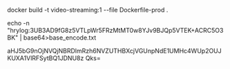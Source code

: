 docker build -t video-streaming:1 --file Dockerfile-prod .


echo -n "hrylog:3UB3AD9fG8z5VTLpWr5FRzMtMT0w8YJv9BJQp5VTEK+ACRC5O3BK" | base64>base_encode.txt

aHJ5bG9nOjNVQjNBRDlmRzh6NVZUTHBXcjVGUnpNdE1UMHc4WUp2OUJKUXA1VlRFSytBQ1JDNU8z
Qks=
